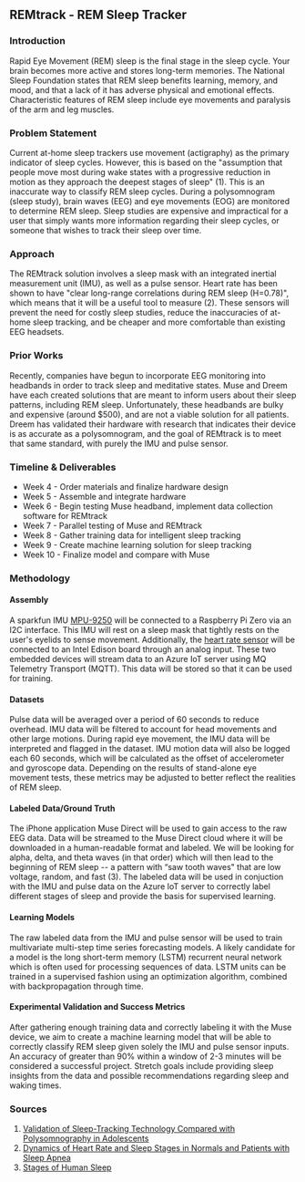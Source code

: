 ## REMtrack - REM Sleep Tracker

### Introduction

Rapid Eye Movement (REM) sleep is the final stage in the sleep cycle. Your brain becomes more active and stores long-term memories. The National Sleep Foundation states that REM sleep benefits learning, memory, and mood, and that a lack of it has adverse physical and emotional effects. Characteristic features of REM sleep include eye movements and paralysis of the arm and leg muscles. 

### Problem Statement

Current at-home sleep trackers use movement (actigraphy) as the primary indicator of sleep cycles. However, this is based on the "assumption that people move most during wake states with a progressive reduction in motion as they approach the deepest stages of sleep" (1). This is an inaccurate way to classify REM sleep cycles. During a polysomnogram (sleep study), brain waves (EEG) and eye movements (EOG) are monitored to determine REM sleep. Sleep studies are expensive and impractical for a user that simply wants more information regarding their sleep cycles, or someone that wishes to track their sleep over time. 

### Approach

The REMtrack solution involves a sleep mask with an integrated inertial measurement unit (IMU), as well as a pulse sensor. Heart rate has been shown to have "clear long-range correlations during REM sleep (H=0.78)", which means that it will be a useful tool to measure (2). These sensors will prevent the need for costly sleep studies, reduce the inaccuracies of at-home sleep tracking, and be cheaper and more comfortable than existing EEG headsets. 

### Prior Works

Recently, companies have begun to incorporate EEG monitoring into headbands in order to track sleep and meditative states. Muse and Dreem have each created solutions that are meant to inform users about their sleep patterns, including REM sleep. Unfortunately, these headbands are bulky and expensive (around $500), and are not a viable solution for all patients. Dreem has validated their hardware with research that indicates their device is as accurate as a polysomnogram, and the goal of REMtrack is to meet that same standard, with purely the IMU and pulse sensor. 

### Timeline & Deliverables
* Week 4 - Order materials and finalize hardware design
* Week 5 - Assemble and integrate hardware
* Week 6 - Begin testing Muse headband, implement data collection software for REMtrack
* Week 7 - Parallel testing of Muse and REMtrack
* Week 8 - Gather training data for intelligent sleep tracking 
* Week 9 - Create machine learning solution for sleep tracking
* Week 10 - Finalize model and compare with Muse

### Methodology

#### Assembly
A sparkfun IMU [MPU-9250](https://www.sparkfun.com/products/13762) will be connected to a Raspberry Pi Zero via an I2C interface. This IMU will rest on a sleep mask that tightly rests on the user's eyelids to sense movement. Additionally, the [heart rate sensor](https://www.sparkfun.com/products/11574) will be connected to an Intel Edison board through an analog input. These two embedded devices will stream data to an Azure IoT server using MQ Telemetry Transport (MQTT). This data will be stored so that it can be used for training.

#### Datasets
Pulse data will be averaged over a period of 60 seconds to reduce overhead. IMU data will be filtered to account for head movements and other large motions. During rapid eye movement, the IMU data will be interpreted and flagged in the dataset. IMU motion data will also be logged each 60 seconds, which will be calculated as the offset of accelerometer and gyroscope data. Depending on the results of stand-alone eye movement tests, these metrics may be adjusted to better reflect the realities of REM sleep. 

#### Labeled Data/Ground Truth
The iPhone application Muse Direct will be used to gain access to the raw EEG data. Data will be streamed to the Muse Direct cloud where it will be downloaded in a human-readable format and labeled. We will be looking for alpha, delta, and theta waves (in that order) which will then lead to the beginning of REM sleep -- a pattern with “saw tooth waves" that are low voltage, random, and fast (3). The labeled data will be used in conjuction with the IMU and pulse data on the Azure IoT server to correctly label different stages of sleep and provide the basis for supervised learning.

#### Learning Models
The raw labeled data from the IMU and pulse sensor will be used to train multivariate multi-step time series forecasting models. A likely candidate for a model is the long short-term memory (LSTM) recurrent neural network which is often used for processing sequences of data. LSTM units can be trained in a supervised fashion using an optimization algorithm, combined with backpropagation through time. 

#### Experimental Validation and Success Metrics
After gathering enough training data and correctly labeling it with the Muse device, we aim to create a machine learning model that will be able to correctly classify REM sleep given solely the IMU and pulse sensor inputs. An accuracy of greater than 90% within a window of 2-3 minutes will be considered a successful project. Stretch goals include providing sleep insights from the data and possible recommendations regarding sleep and waking times. 

### Sources
1) [Validation of Sleep-Tracking Technology Compared with Polysomnography in Adolescents](https://academic.oup.com/sleep/article/38/9/1461/2418009)
2) [Dynamics of Heart Rate and Sleep Stages in Normals and Patients with Sleep Apnea](nature.com/articles/1300146)
3) [Stages of Human Sleep](http://sleepdisorders.sleepfoundation.org/chapter-1-normal-sleep/stages-of-human-sleep/)
